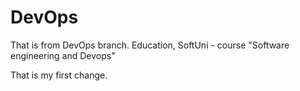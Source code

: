# DevOps
That is from DevOps branch. 
Education, SoftUni - course "Software engineering and Devops"

That is my first change.
